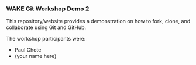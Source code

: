### WAKE Git Workshop Demo 2

This repository/website provides a demonstration on how to fork, clone, and collaborate using Git and GitHub.

The workshop participants were:

* Paul Chote
* (your name here)

